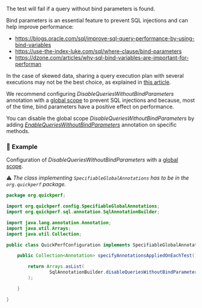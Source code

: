 The test will fail if a query without bind parameters is found.<br>

Bind parameters is an essential feature to prevent SQL injections and can help improve performance: <br>
- https://blogs.oracle.com/sql/improve-sql-query-performance-by-using-bind-variables <br>
- https://use-the-index-luke.com/sql/where-clause/bind-parameters
- https://dzone.com/articles/why-sql-bind-variables-are-important-for-performan

In the case of skewed data, sharing a query execution plan with several executions may not be the best choice, as explained in [this article](https://medium.com/@FranckPachot/postgresql-bind-variable-peeking-fb4be4942252).

We recommend configuring _DisableQueriesWithoutBindParameters_ annotation with a [global scope](QuickPerf#annotation-scopes) to prevent SQL injections and because, most of the time, bind parameters have a positive effect on performance.

You can disable the global scope _DisableQueriesWithoutBindParameters_ by adding [_EnableQueriesWithoutBindParameters_](./@EnableQueriesWithoutBindParameters) annotation on specific methods.

### :mag_right: Example
Configuration of _DisableQueriesWithoutBindParameters_ with a [global scope](QuickPerf#annotation-scopes).

⚠️ *The class implementing `SpecifiableGlobalAnnotations` has to be in the `org.quickperf` package.*

```java
package org.quickperf;

import org.quickperf.config.SpecifiableGlobalAnnotations;
import org.quickperf.sql.annotation.SqlAnnotationBuilder;

import java.lang.annotation.Annotation;
import java.util.Arrays;
import java.util.Collection;

public class QuickPerfConfiguration implements SpecifiableGlobalAnnotations {

    public Collection<Annotation> specifyAnnotationsAppliedOnEachTest() {

        return Arrays.asList(
                SqlAnnotationBuilder.disableQueriesWithoutBindParameters()
        );

    }

}
```
